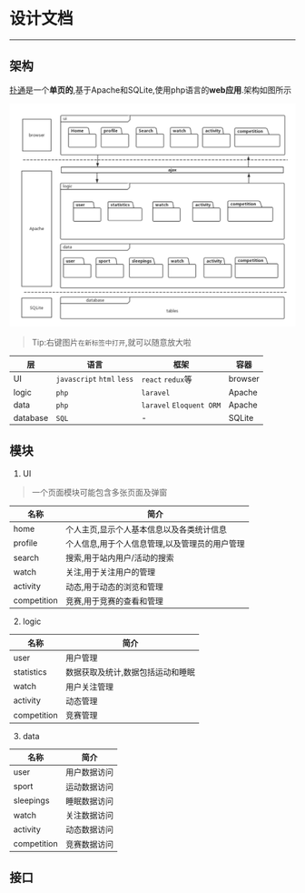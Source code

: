 # 设计文档

---

## 架构

[扑通](http://115.159.41.136/)是一个**单页的**,基于Apache和SQLite,使用php语言的**web应用**.架构如图所示

![](/assets/webHomeworkPackage.png)

>Tip:右键图片`在新标签中打开`,就可以随意放大啦

|层|语言|框架|容器|
|--|--|--|--|
|UI|`javascript` `html` `less`|`react` `redux`等|browser|
|logic|`php`|`laravel`|Apache|
|data|`php`|`laravel` `Eloquent ORM`|Apache|
|database|`SQL` |-|SQLite|

## 模块
1. UI

>一个页面模块可能包含多张页面及弹窗

|名称|简介|
|--|--|
|home|个人主页,显示个人基本信息以及各类统计信息|
|profile|个人信息,用于个人信息管理,以及管理员的用户管理|
|search|搜索,用于站内用户/活动的搜索|
|watch|关注,用于关注用户的管理|
|activity|动态,用于动态的浏览和管理|
|competition|竞赛,用于竞赛的查看和管理|

2. logic

|名称|简介|
|--|--|
|user|用户管理|
|statistics|数据获取及统计,数据包括运动和睡眠|
|watch|用户关注管理|
|activity|动态管理|
|competition|竞赛管理|

3. data

|名称|简介|
|--|--|
|user|用户数据访问|
|sport|运动数据访问|
|sleepings|睡眠数据访问|
|watch|关注数据访问|
|activity|动态数据访问|
|competition|竞赛数据访问|

## 接口
